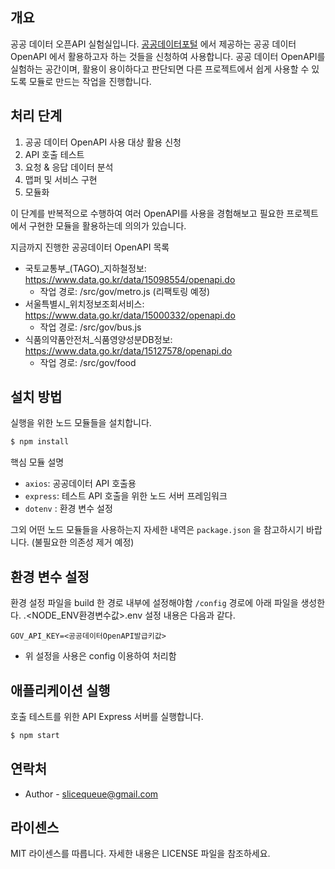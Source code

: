 ## 개요

공공 데이터 오픈API 실험실입니다. [공공데이터포털](https://www.data.go.kr) 에서 제공하는 공공 데이터 OpenAPI 에서 활용하고자 하는 것들을 신청하여 사용합니다.
공공 데이터 OpenAPI를 실험하는 공간이며, 활용이 용이하다고 판단되면 다른 프로젝트에서 쉽게 사용할 수 있도록 모듈로 만드는 작업을 진행합니다. 

## 처리 단계

1. 공공 데이터 OpenAPI 사용 대상 활용 신청
2. API 호출 테스트
3. 요청 & 응답 데이터 분석
4. 맵퍼 및 서비스 구현
5. 모듈화

이 단계를 반복적으로 수행하여 여러 OpenAPI를 사용을 경험해보고 필요한 프로젝트에서 구현한 모듈을 활용하는데 의의가 있습니다.

지금까지 진행한 공공데이터 OpenAPI 목록
* 국토교통부_(TAGO)_지하철정보: https://www.data.go.kr/data/15098554/openapi.do
  * 작업 경로: /src/gov/metro.js (리팩토링 예정)
* 서울특별시_위치정보조회서비스: https://www.data.go.kr/data/15000332/openapi.do
  * 작업 경로: /src/gov/bus.js
* 식품의약품안전처_식품영양성분DB정보: https://www.data.go.kr/data/15127578/openapi.do
  * 작업 경로: /src/gov/food

## 설치 방법

실행을 위한 노드 모듈들을 설치합니다.

```bash
$ npm install
```

핵심 모듈 설명
* `axios`: 공공데이터 API 호출용
* `express`: 테스트 API 호출을 위한 노드 서버 프레임워크
* `dotenv` : 환경 변수 설정

그외 어떤 노드 모듈들을 사용하는지 자세한 내역은 `package.json` 을 참고하시기 바랍니다. (불필요한 의존성 제거 예정)

## 환경 변수 설정

환경 설정 파일을 build 한 경로 내부에 설정해야함
`/config` 경로에 아래 파일을 생성한다.
.<NODE_ENV환경변수값>.env 
설정 내용은 다음과 같다.

```dotnetcli
GOV_API_KEY=<공공데이터OpenAPI발급키값>
```

- 위 설정을 사용은 config 이용하여 처리함
    
## 애플리케이션 실행

호출 테스트를 위한 API Express 서버를 실행합니다.

```bash
$ npm start
```

## 연락처

- Author - slicequeue@gmail.com



## 라이센스
MIT 라이센스를 따릅니다. 자세한 내용은 LICENSE 파일을 참조하세요.